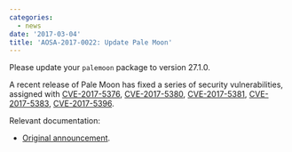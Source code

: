 ```yaml
---
categories:
  - news
date: '2017-03-04'
title: 'AOSA-2017-0022: Update Pale Moon'
---
```



Please update your `palemoon` package to version 27.1.0.

A recent release of Pale Moon has fixed a series of security vulnerabilities, assigned with [CVE-2017-5376](https://cve.mitre.org/cgi-bin/cvename.cgi?name=CVE-2017-5376), [CVE-2017-5380](https://cve.mitre.org/cgi-bin/cvename.cgi?name=CVE-2017-5380), [CVE-2017-5381](https://cve.mitre.org/cgi-bin/cvename.cgi?name=CVE-2017-5381), [CVE-2017-5383](https://cve.mitre.org/cgi-bin/cvename.cgi?name=CVE-2017-5383), [CVE-2017-5396](https://cve.mitre.org/cgi-bin/cvename.cgi?name=CVE-2017-5396).

Relevant documentation:

- [Original announcement](https://github.com/MoonchildProductions/Pale-Moon/releases/tag/27.1.0_Release).
